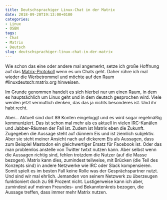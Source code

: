 ```yaml
---
title: Deutschsprachiger Linux-Chat in der Matrix
date: 2018-09-20T19:13:00+0100
categories:
- Linux
- OSBN
tags:
- Chat
- Matrix
- Deutsch
slug: deutschsprachiger-linux-chat-in-der-matrix
---
```

Wie schon das eine oder andere mal angemerkt, setze ich große Hoffnung auf das [Matrix-Protokoll](https://matrix.org/blog/home) wenn es um Chats geht. Daher rühre ich mal wieder die Werbetrommel und möchte auf den Raum #linuxdeutsch:matrix.org hinweisen.

Im Grunde genommen handelt es sich hierbei nur um einen Raum, in dem es hauptsächlich um Linux geht und in dem deutsch gesprochen wird. Viele werden jetzt vermutlich denken, das das ja nichts besonderes ist. Und ihr habt recht.

Aber... Aktuell sind dort 89 Konten eingeloggt und es wird sogar regelmäßig kommuniziert. Das ist schon mal mehr als es aktuell in vielen IRC-Kanälen und Jabber-Räumen der Fall ist. Zudem ist Matrix eben die Zukunft. Zugegeben die Aussage steht auf dünnem Eis und ist ziemlich subjektiv. Aber sie steht meiner Ansicht nach auf dickerem Eis als Aussagen, dass zum Beispiel Mastodon ein gleichwertiger Ersatz für Facebook ist. Oder das man problemlos anstelle von Twitter twtxt nutzen kann. Aber selbst wenn die Aussagen richtig sind, fehlen trotzdem die Nutzer (auf die Masse bezogen). Matrix kann dies, zumindest teilweise, mit Brücken (die Teil des Konzepts sind) in andere Netzwerke wie IRC oder Slack kompensieren. Somit spielt es im besten Fall keine Rolle was der Gesprächspartner nutzt. Und sind wir mal ehrlich. Jemanden von seinem Netzwerk zu überzeugen funktioniert doch zu 98 Prozent nicht. Lustigerweise kann ich aber, zumindest auf meinen Freundes- und Bekanntenkreis bezogen, die Aussage treffen, dass immer mehr Matrix nutzen.
